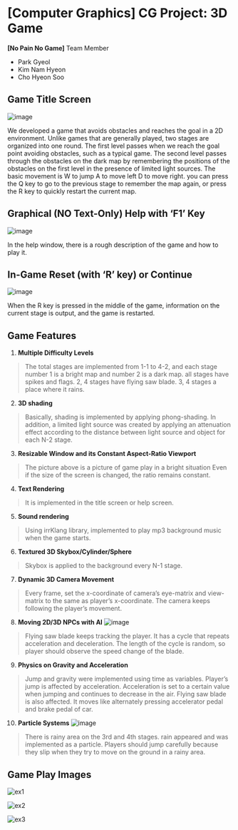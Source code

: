 # [Computer Graphics] CG Project: 3D Game



**[No Pain No Game]** Team Member
 - Park Gyeol
 - Kim Nam Hyeon
 - Cho Hyeon Soo

## Game Title Screen
![image](https://user-images.githubusercontent.com/38035440/143734938-eee4086f-da97-465f-a7db-9bc75edc652c.png)

We developed a game that avoids obstacles and reaches the goal in a 2D environment. Unlike games that are generally played, two stages are organized into one round. The first level passes when we reach the goal point avoiding obstacles, such as a typical game. The second level passes through the obstacles on the dark map by remembering the positions of the obstacles on the first level in the presence of limited light sources. The basic movement is W to jump A to move left D to move right. you can press the Q key to go to the previous stage to remember the map again, or press the R key to quickly restart the current map.

## Graphical (NO Text-Only) Help with ‘F1’ Key
![image](https://user-images.githubusercontent.com/38035440/143734948-537298fb-663e-46e4-b133-46fe1282edb5.png)

In the help window, there is a rough description of the game and how to play it.

## In-Game Reset (with ‘R’ key) or Continue
![image](https://user-images.githubusercontent.com/38908136/176219685-a6e291e7-b96e-413f-b985-9726f515441f.png)

When the R key is pressed in the middle of the game, information on the current stage is output, and the game is restarted.

## Game Features
1. __Multiple Difficulty Levels__
>   The total stages are implemented from 1-1 to 4-2, and each stage number 1 is a bright map and number 2 is a dark map. all stages have spikes and flags. 2, 4 stages have flying saw blade. 3, 4 stages a place where it rains.
2. __3D shading__
>   Basically, shading is implemented by applying phong-shading. In addition, a limited light source was created by applying an attenuation effect according to the distance between light source and object for each N-2 stage.
3. __Resizable Window and its Constant Aspect-Ratio Viewport__
>   The picture above is a picture of game play in a bright situation Even if the size of the screen is changed, the ratio remains constant.
4. __Text Rendering__
>   It is implemented in the title screen or help screen.
5. __Sound rendering__
>   Using irrKlang library, implemented to play mp3 background music when the game starts.
6. __Textured 3D Skybox/Cylinder/Sphere__
>   Skybox is applied to the background every N-1 stage. 
7. __Dynamic 3D Camera Movement__
>   Every frame, set the x-coordinate of camera’s eye-matrix and view-matrix to the same as player’s x-coordinate. The camera keeps following the player’s movement.
8. __Moving 2D/3D NPCs with AI__
![image](https://user-images.githubusercontent.com/38035440/143734958-5fe7aff6-a8c5-40ec-8d95-eecf825f6ec9.png)
>   Flying saw blade keeps tracking the player. It has a cycle that repeats acceleration and deceleration. The length of the cycle is random, so player should observe the speed change of the blade.
9. __Physics on Gravity and Acceleration__
>   Jump and gravity were implemented using time as variables. Player’s jump is affected by acceleration. Acceleration is set to a certain value when jumping and continues to decrease in the air. Flying saw blade is also affected. It moves like alternately pressing accelerator pedal and brake pedal of car.
10. __Particle Systems__
![image](https://user-images.githubusercontent.com/38035440/143734962-d5d11fb3-6d3f-405c-90ad-9aad8bb22f0d.png)
>   There is rainy area on the 3rd and 4th stages. rain appeared and was implemented as a particle. Players should jump carefully because they slip when they try to move on the ground in a rainy area.


## Game Play Images
![ex1](https://user-images.githubusercontent.com/38908136/176224231-d59d7160-6ff6-45b2-ae54-ca0b2bb3ed8b.png)


![ex2](https://user-images.githubusercontent.com/38908136/176224265-13f56301-cffb-4918-81d3-d3133d968ffc.png)


![ex3](https://user-images.githubusercontent.com/38908136/176224284-fed4dacc-38ce-4040-88c3-c8d64c957f2c.png)
